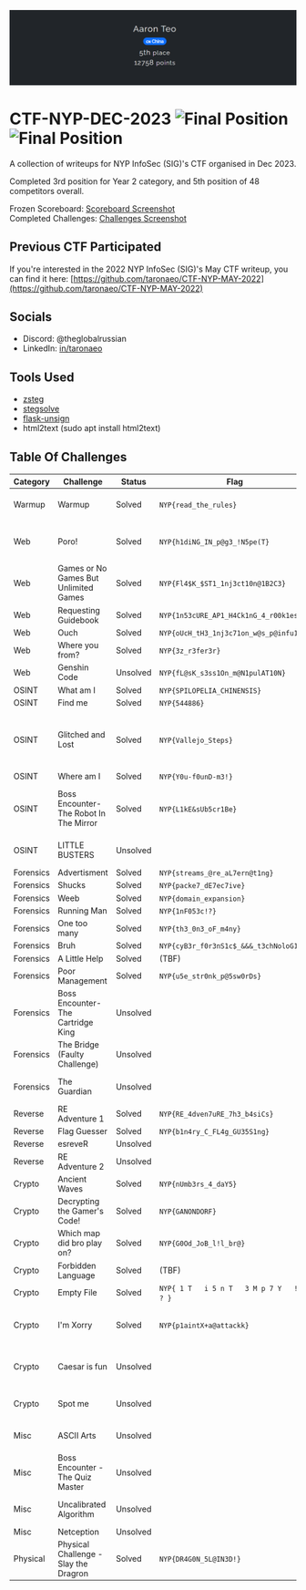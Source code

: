 ![CTF Profile](.files/.jumbotron.png "CTF Profile")

# CTF-NYP-DEC-2023 ![Final Position](https://img.shields.io/badge/Finished_5th_Place_Overall-12758_Points-brightgreen?style=for-the-badge) ![Final Position](<https://img.shields.io/badge/Finished_3rd_Place_(Year_2_Category)-brightgreen?style=for-the-badge>)

A collection of writeups for NYP InfoSec (SIG)'s CTF organised in Dec 2023.

Completed 3rd position for Year 2 category, and 5th position of 48 competitors overall.

Frozen Scoreboard: [Scoreboard Screenshot](.files/.scoreboard.png) <br />
Completed Challenges: [Challenges Screenshot](.files/.challenges.png)

## Previous CTF Participated

If you're interested in the 2022 NYP InfoSec (SIG)'s May CTF writeup, you can find it here:
[https://github.com/taronaeo/CTF-NYP-MAY-2022](https://github.com/taronaeo/CTF-NYP-MAY-2022)

## Socials

- Discord: @theglobalrussian
- LinkedIn: [in/taronaeo](https://linkedin.com/in/taronaeo)

## Tools Used

- [zsteg](https://github.com/zed-0xff/zsteg)
- [stegsolve](https://github.com/zardus/ctf-tools/blob/master/stegsolve/install)
- [flask-unsign](https://github.com/Paradoxis/Flask-Unsign)
- html2text (sudo apt install html2text)

## Table Of Challenges

| Category  | Challenge                              | Status   | Flag                                       | Writeup                                                                                                                                                                        | Files                                                                                                                                       |
| --------- | -------------------------------------- | -------- | ------------------------------------------ | ------------------------------------------------------------------------------------------------------------------------------------------------------------------------------ | ------------------------------------------------------------------------------------------------------------------------------------------- |
| Warmup    | Warmup                                 | Solved   | `NYP{read_the_rules}`                      | (No Writeup Required)                                                                                                                                                          |                                                                                                                                             |
| Web       | Poro!                                  | Solved   | `NYP{h1diNG_IN_p@g3_!N5pe(T}`              | [(Lim Xuan Kai's writeup)](https://github.com/limxuankai/CTF/blob/main/NYPInfosecDecCTF2023/Web/Poro.md)                                                                       |                                                                                                                                             |
| Web       | Games or No Games But Unlimited Games  | Solved   | `NYP{Fl4$K_$ST1_1nj3ct10n@1B2C3}`          | [(Here)](./web/gamesnogamesbutunlimitedgames.md)                                                                                                                               |                                                                                                                                             |
| Web       | Requesting Guidebook                   | Solved   | `NYP{1n53cURE_AP1_H4Ck1nG_4_r00k1es}`      | [(Here)](./web/requestingguidebook.md)                                                                                                                                         |                                                                                                                                             |
| Web       | Ouch                                   | Solved   | `NYP{oUcH_tH3_1nj3c71on_w@s_p@infu1}`      | [(Here)](./web/ouch.md)                                                                                                                                                        |                                                                                                                                             |
| Web       | Where you from?                        | Solved   | `NYP{3z_r3fer3r}`                          | [(Here)](./web/whereyoufrom.md)                                                                                                                                                |                                                                                                                                             |
| Web       | Genshin Code                           | Unsolved | `NYP{fL@sK_s3ss1On_m@N1pulAT10N}`          | [(Here)](./web/genshincode.md)                                                                                                                                                 |                                                                                                                                             |
| OSINT     | What am I                              | Solved   | `NYP{SPILOPELIA_CHINENSIS}`                | [(Here)](./osint/whatami.md)                                                                                                                                                   | [(image.jpeg)](.files/osint_what_am_i.jpeg)                                                                                                 |
| OSINT     | Find me                                | Solved   | `NYP{544886}`                              | [(Here)](./osint/findme.md)                                                                                                                                                    | [(image.jpg)](.files/osint_find_me.jpg)                                                                                                     |
| OSINT     | Glitched and Lost                      | Solved   | `NYP{Vallejo_Steps}`                       | _(Link to Joshua)_ [(Lim Xuan Kai's writeup)](https://github.com/limxuankai/CTF/blob/main/NYPInfosecDecCTF2023/Osint/glitched_and_lost.md)                                     | [(glitched.png)](.files/osint_glitched_and_lost.png)                                                                                        |
| OSINT     | Where am I                             | Solved   | `NYP{Y0u-f0unD-m3!}`                       | [(Here)](./osint/whereami.md)                                                                                                                                                  |                                                                                                                                             |
| OSINT     | Boss Encounter-The Robot In The Mirror | Solved   | `NYP{L1kE&sUb5cr1Be}`                      | [(Here)](./osint/robotinthemirror.md) [(Lim Xuan Kai's writeup)](https://github.com/limxuankai/CTF/blob/main/NYPInfosecDecCTF2023/Osint/Boss_Encounter_Robot_in_the_mirror.md) |                                                                                                                                             |
| OSINT     | LITTLE BUSTERS                         | Unsolved |                                            | [(Looking for writeup)](https://github.com/taronaeo/CTF-NYP-DEC-2023/pulls)                                                                                                    |                                                                                                                                             |
| Forensics | Advertisment                           | Solved   | `NYP{streams_@re_aL7ern@t1ng}`             | [(Here)](./forensics/advertisement.md)                                                                                                                                         | [(flag.wim)](.files/forensics_advertisement.wim)                                                                                            |
| Forensics | Shucks                                 | Solved   | `NYP{packe7_dE7ec7ive}`                    | [(Here)](./forensics/shucks.md)                                                                                                                                                | [(shucks.pcapng)](.files/forensics_shucks.pcapng)                                                                                           |
| Forensics | Weeb                                   | Solved   | `NYP{domain_expansion}`                    | [(Here)](./forensics/weeb.md)                                                                                                                                                  | [(bruh_moment.png)](.files/forensics_weeb.png)                                                                                              |
| Forensics | Running Man                            | Solved   | `NYP{1nF053c!?}`                           | [(Here)](./forensics/runningman.md)                                                                                                                                            | [(running-man.png)](.files/forensics_running_man.png)                                                                                       |
| Forensics | One too many                           | Solved   | `NYP{th3_0n3_oF_m4ny}`                     | [(Here)](./forensics/onetoomany.md)                                                                                                                                            | [(challenge.zip)](.files/forensics_running_man.png)                                                                                         |
| Forensics | Bruh                                   | Solved   | `NYP{cyB3r_f0r3nS1c$_&&&_t3chNoloG1es}`    | [(Here)](./forensics/bruh.md)                                                                                                                                                  | [(something_is_wrong.webp)](.files/forensics_one_too_many.zip)                                                                              |
| Forensics | A Little Help                          | Solved   | (TBF)                                      | (WIP)                                                                                                                                                                          | [(johns_drive.zip)](.files/forensics_a_little_help.zip)                                                                                     |
| Forensics | Poor Management                        | Solved   | `NYP{u5e_str0nk_p@5sw0rDs}`                | [(Here)](./forensics/poormanagement.md)                                                                                                                                        | _(File too big)_                                                                                                                            |
| Forensics | Boss Encounter-The Cartridge King      | Unsolved |                                            | [(Lim Xuan Kai's writeup)](https://github.com/limxuankai/CTF/blob/main/NYPInfosecDecCTF2023/Forensics/Catridge_King.md)                                                        | [(Quest_For_The_Flag.png)](.files/forensics_boss_encounter_the_cartridge_king.png)                                                          |
| Forensics | The Bridge (Faulty Challenge)          | Unsolved |                                            |                                                                                                                                                                                | [(bridge.png)](.files/forensics_the_bridge.png)                                                                                             |
| Forensics | The Guardian                           | Unsolved |                                            | [(Looking for writeup)](https://github.com/taronaeo/CTF-NYP-DEC-2023/pulls)                                                                                                    | [(history.pcapng)](.files/forensics_the_guardian.pcapng)                                                                                    |
| Reverse   | RE Adventure 1                         | Solved   | `NYP{RE_4dven7uRE_7h3_b4siCs}`             | [(Here)](./reverse/readventure1.md)                                                                                                                                            | [(chall)](.files/reverse_re_adventure_1)                                                                                                    |
| Reverse   | Flag Guesser                           | Solved   | `NYP{b1n4ry_C_FL4g_GU35S1ng}`              | [(Here)](./reverse/flagguesser.md)                                                                                                                                             | [(flag_guesser)](.files/reverse_flag_guesser)                                                                                               |
| Reverse   | esreveR                                | Unsolved |                                            | (WIP)                                                                                                                                                                          | [(ouroboros.bin)](.files/reverse_esrever.bin) [(output.txt)](.files/reverse_esrever.txt)                                                    |
| Reverse   | RE Adventure 2                         | Unsolved |                                            | (WIP)                                                                                                                                                                          | [(chall)](.files/reverse_re_adventure_2)                                                                                                    |
| Crypto    | Ancient Waves                          | Solved   | `NYP{nUmb3rs_4_daY5}`                      | (WIP)                                                                                                                                                                          | [(Ancient_Waves.jpg)](.files/crypto_ancient_waves.jpg)                                                                                      |
| Crypto    | Decrypting the Gamer's Code!           | Solved   | `NYP{GANONDORF}`                           | (WIP)                                                                                                                                                                          | [(my-favourite-game-franchise.7z)](.files/crypto_decrypting_the_gamers_code.7z) [(clues.png)](.files/crypto_decrypting_the_gamers_code.png) |
| Crypto    | Which map did bro play on?             | Solved   | `NYP{G0Od_JoB_l!l_br@}`                    | (WIP)                                                                                                                                                                          | [(which_map_did_bro_play_on.py)](.files/crypto_which_map_did_bro_play_on.py)                                                                |
| Crypto    | Forbidden Language                     | Solved   | (TBF)                                      | (WIP)                                                                                                                                                                          | [(code.txt)](.files/crypto_forbidden_language.txt)                                                                                          |
| Crypto    | Empty File                             | Solved   | `NYP{ 1 T   i 5 n T   3 M p 7 Y   ! ! ? }` | (WIP)                                                                                                                                                                          | [(flag.txt)](.files/crypto_empty_file.txt)                                                                                                  |
| Crypto    | I'm Xorry                              | Solved   | `NYP{p1aintX+a@attackk}`                   | [(Lim Xuan Kai's writeup)](https://github.com/limxuankai/CTF/blob/main/NYPInfosecDecCTF2023/Crypto/Im_Xorry.md)                                                                | [(xorry.py)](.files/crypto_im_xorry.py)                                                                                                     |
| Crypto    | Caesar is fun                          | Unsolved |                                            | [(Lim Xuan Kai's writeup)](https://github.com/limxuankai/CTF/blob/main/NYPInfosecDecCTF2023/Crypto/Ceaser_Is_Fun.md)                                                           | [(chall.py)](.files/crypto_caesar_is_fun.py) [(encrypted.txt)](.files/crypto_caesar_is_fun.txt)                                             |
| Crypto    | Spot me                                | Unsolved |                                            | [(Looking for writeup)](https://github.com/taronaeo/CTF-NYP-DEC-2023/pulls)                                                                                                    | [(text.txt)](.files/crypto_spot_me.txt)                                                                                                     |
| Misc      | ASCII Arts                             | Unsolved |                                            | [(Looking for writeup)](https://github.com/taronaeo/CTF-NYP-DEC-2023/pulls)                                                                                                    | [(scuffedascii.txt)](.files/misc_ascii_arts.txt)                                                                                            |
| Misc      | Boss Encounter - The Quiz Master       | Unsolved |                                            | (WIP)                                                                                                                                                                          |                                                                                                                                             |
| Misc      | Uncalibrated Algorithm                 | Unsolved |                                            | [(Looking for writeup)](https://github.com/taronaeo/CTF-NYP-DEC-2023/pulls)                                                                                                    | [(Uncalibrated_algorithm.py)](.files/misc_uncalibrated_algorithm.py)                                                                        |
| Misc      | Netception                             | Unsolved |                                            | (WIP)                                                                                                                                                                          | [(ctf_challenge.pka)](.files/misc_netception.pka)                                                                                           |
| Physical  | Physical Challenge - Slay the Dragron  | Solved   | `NYP{DR4G0N_5L@IN3D!}`                     | (WIP)                                                                                                                                                                          |                                                                                                                                             |
